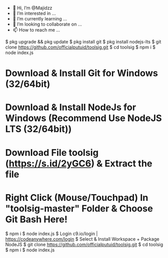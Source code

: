 - 👋 Hi, I’m @Majidzz
- 👀 I’m interested in ...
- 🌱 I’m currently learning ...
- 💞️ I’m looking to collaborate on ...
- 📫 How to reach me ...

<!---
Majidzz/Majidzz is a ✨ special ✨ repository because its `README.md` (this file) appears on your GitHub profile.
You can click the Preview link to take a look at your changes.
--->
$ pkg upgrade && pkg update
$ pkg install git
$ pkg install nodejs-lts
$ git clone https://github.com/officialputuid/toolsig.git
$ cd toolsig
$ npm i
$ node index.js
# Download & Install Git for Windows (32/64bit)
# Download & Install NodeJs for Windows (Recommend Use NodeJS LTS (32/64bit))
# Download File toolsig (https://s.id/2yGC6) & Extract the file
# Right Click (Mouse/Touchpad) In "toolsig-master" Folder & Choose Git Bash Here!
$ npm i
$ node index.js
$ Login c9.io/login | https://codeanywhere.com/login
$ Select & Install Workspace + Package NodeJS
$ git clone https://github.com/officialputuid/toolsig.git
$ cd toolsig
$ npm i
$ node index.js
